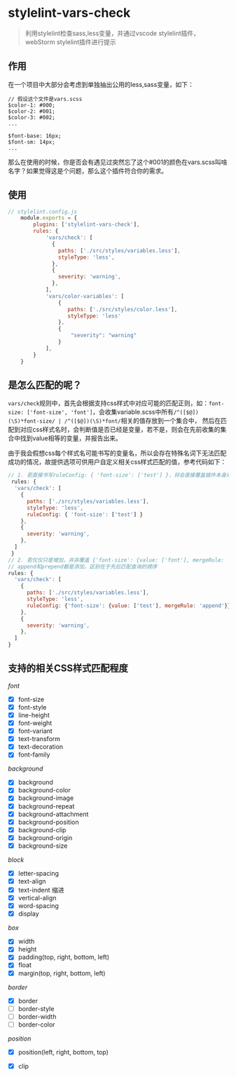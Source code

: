 # stylelint-vars-check

> 利用stylelint检查sass,less变量，并通过vscode stylelint插件，webStorm stylelint插件进行提示

## 作用

在一个项目中大部分会考虑到单独抽出公用的less,sass变量，如下：

```text
// 假设这个文件是vars.scss
$color-1: #000;
$color-2: #001;
$color-3: #002;
...

$font-base: 16px;
$font-sm: 14px;
...
```

那么在使用的时候，你是否会有遇见过突然忘了这个#001的颜色在vars.scss叫啥名字？如果觉得这是个问题，那么这个插件符合你的需求。

## 使用

```javascript
// stylelint.config.js
    module.exports = {
        plugins: ['stylelint-vars-check'],
        rules: {
            'vars/check': [
              {
                paths: ['./src/styles/variables.less'],
                styleType: 'less',
              },
              {
                severity: 'warning',
              },
            ],
            'vars/color-variables': [
                {
                   paths: ['./src/styles/color.less'],
                   styleType: 'less'
                },
                {
                    "severity": "warning"
                }
            ],
        }
    }
```

## 是怎么匹配的呢？
`vars/check`规则中，首先会根据支持css样式中对应可能的匹配正则，如：`font-size: ['font-size', 'font']`，会收集variable.scss中所有`/^([$@])(\S)*font-size/ | /^([$@])(\S)*font/`相关的值存放到一个集合中，
然后在匹配到对应css样式名时，会判断值是否已经是变量，若不是，则会在先前收集的集合中找到value相等的变量，并报告出来。

由于我会假想css每个样式名可能书写的变量名，所以会存在特殊名词下无法匹配成功的情况，故提供选项可供用户自定义相关css样式匹配的值，参考代码如下：

```javascript
// 1. 若直接书写ruleConfig: { 'font-size': ['test'] }，将会直接覆盖插件本身对font-size中的匹配值['font-size', 'font']
 rules: {
  'vars/check': [
    {
      paths: ['./src/styles/variables.less'],
      styleType: 'less',
      ruleConfig: { 'font-size': ['test'] }
    },
    {
      severity: 'warning',
    },
  ]
 }
// 2. 若仅仅只是增加，并非覆盖 {'font-size': {value: ['font'], mergeRule: 'replace | append | prepend'}}
// append和prepend都是添加，区别在于先后匹配查询的顺序
rules: {
  'vars/check': [
    {
      paths: ['./src/styles/variables.less'],
      styleType: 'less',
      ruleConfig: {'font-size': {value: ['test'], mergeRule: 'append'}}
    },
    {
      severity: 'warning',
    },
  ]
}
```

## 支持的相关CSS样式匹配程度

*font*

- [x] font-size
- [x] font-style
- [x] line-height
- [x] font-weight
- [x] font-variant
- [x] text-transform
- [x] text-decoration
- [x] font-family

*background*

- [x] background
- [x] background-color
- [x] background-image
- [x] background-repeat
- [x] background-attachment
- [x] background-position
- [x] background-clip
- [x] background-origin
- [x] background-size

*block*

- [x] letter-spacing
- [x] text-align
- [x] text-indent 缩进
- [x] vertical-align
- [x] word-spacing
- [x] display

*box*

- [x] width
- [x] height
- [x] padding(top, right, bottom, left)
- [x] float
- [x] margin(top, right, bottom, left)

*border*

- [x] border
- [ ] border-style
- [ ] border-width
- [ ] border-color

*position*

- [x] position(left, right, bottom, top)
- [x] clip

